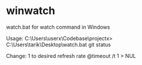 # winwatch
watch.bat for watch command in Windows

Usage:
C:\Users\userx\Codebase\projectx> C:\Users\tarik\Desktop\watch.bat git status

Change:
1 to desired refresh rate @timeout /t 1 > NUL
